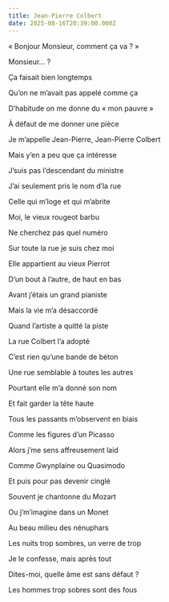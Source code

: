 ```yaml
---
title: Jean-Pierre Colbert
date: 2025-08-16T20:39:00.000Z
---
```

« Bonjour Monsieur, comment ça va ? »

Monsieur… ?

Ça faisait bien longtemps

Qu’on ne m’avait pas appelé comme ça



D’habitude on me donne du « mon pauvre »

À défaut de me donner une pièce

Je m’appelle Jean-Pierre, Jean-Pierre Colbert

Mais y’en a peu que ça intéresse



J’suis pas l’descendant du ministre

J’ai seulement pris le nom d’la rue

Celle qui m’loge et qui m’abrite

Moi, le vieux rougeot barbu



Ne cherchez pas quel numéro

Sur toute la rue je suis chez moi

Elle appartient au vieux Pierrot

D’un bout à l’autre, de haut en bas



Avant j’étais un grand pianiste

Mais la vie m’a désaccordé

Quand l’artiste a quitté la piste

La rue Colbert l’a adopté



C’est rien qu’une bande de béton

Une rue semblable à toutes les autres

Pourtant elle m’a donné son nom

Et fait garder la tête haute



Tous les passants m’observent en biais

Comme les figures d’un Picasso

Alors j’me sens affreusement laid

Comme Gwynplaine ou Quasimodo



Et puis pour pas devenir cinglé

Souvent je chantonne du Mozart

Ou j’m’imagine dans un Monet

Au beau milieu des nénuphars



Les nuits trop sombres, un verre de trop

Je le confesse, mais après tout

Dites-moi, quelle âme est sans défaut ?

Les hommes trop sobres sont des fous
